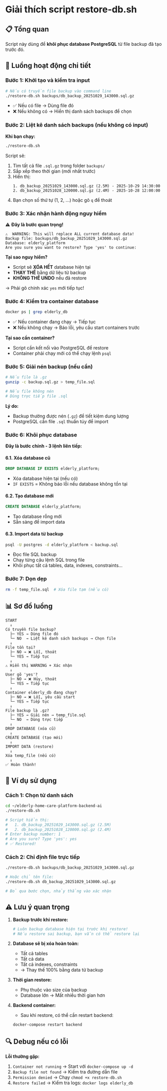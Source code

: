 # Giải thích script restore-db.sh

## 📋 Tổng quan

Script này dùng để **khôi phục database PostgreSQL** từ file backup đã tạo trước đó.

## 🔄 Luồng hoạt động chi tiết

### **Bước 1: Khởi tạo và kiểm tra input**

```bash
# Nếu có truyền file backup vào command line
./restore-db.sh backups/db_backup_20251029_143000.sql.gz
```

- ✅ Nếu có file → Dùng file đó
- ❌ Nếu không có → Hiển thị danh sách backups để chọn

### **Bước 2: Liệt kê danh sách backups (nếu không có input)**

**Khi bạn chạy:**

```bash
./restore-db.sh
```

Script sẽ:

1. Tìm tất cả file `.sql.gz` trong folder `backups/`
2. Sắp xếp theo thời gian (mới nhất trước)
3. Hiển thị:
   ```
   1. db_backup_20251029_143000.sql.gz (2.5M) - 2025-10-29 14:30:00
   2. db_backup_20251028_120000.sql.gz (2.4M) - 2025-10-28 12:00:00
   ```
4. Bạn chọn số thứ tự (1, 2, ...) hoặc gõ `q` để thoát

### **Bước 3: Xác nhận hành động nguy hiểm**

⚠️ **Đây là bước quan trọng!**

```
⚠️  WARNING: This will replace ALL current database data!
Backup file: backups/db_backup_20251029_143000.sql.gz
Database: elderly_platform
Are you sure you want to restore? Type 'yes' to continue:
```

**Tại sao nguy hiểm?**

- Script sẽ **XÓA HẾT** database hiện tại
- **THAY THẾ** bằng dữ liệu từ backup
- **KHÔNG THỂ UNDO** nếu đã restore

→ Phải gõ chính xác `yes` mới tiếp tục!

### **Bước 4: Kiểm tra container database**

```bash
docker ps | grep elderly_db
```

- ✅ Nếu container đang chạy → Tiếp tục
- ❌ Nếu không chạy → Báo lỗi, yêu cầu start containers trước

**Tại sao cần container?**

- Script cần kết nối vào PostgreSQL để restore
- Container phải chạy mới có thể chạy lệnh `psql`

### **Bước 5: Giải nén backup (nếu cần)**

```bash
# Nếu file là .gz
gunzip -c backup.sql.gz > temp_file.sql

# Nếu file không nén
# Dùng trực tiếp file .sql
```

**Lý do:**

- Backup thường được nén (`.gz`) để tiết kiệm dung lượng
- PostgreSQL cần file `.sql` thuần túy để import

### **Bước 6: Khôi phục database**

**Đây là bước chính - 3 lệnh liên tiếp:**

#### 6.1. Xóa database cũ

```sql
DROP DATABASE IF EXISTS elderly_platform;
```

- Xóa database hiện tại (nếu có)
- `IF EXISTS` = Không báo lỗi nếu database không tồn tại

#### 6.2. Tạo database mới

```sql
CREATE DATABASE elderly_platform;
```

- Tạo database rỗng mới
- Sẵn sàng để import data

#### 6.3. Import data từ backup

```bash
psql -U postgres -d elderly_platform < backup.sql
```

- Đọc file SQL backup
- Chạy từng câu lệnh SQL trong file
- Khôi phục tất cả tables, data, indexes, constraints...

### **Bước 7: Dọn dẹp**

```bash
rm -f temp_file.sql  # Xóa file tạm (nếu có)
```

## 📊 Sơ đồ luồng

```
START
  ↓
Có truyền file backup?
  ├─ YES → Dùng file đó
  └─ NO  → Liệt kê danh sách backups → Chọn file
  ↓
File tồn tại?
  ├─ NO → ❌ Lỗi, thoát
  └─ YES → Tiếp tục
  ↓
⚠️ Hiển thị WARNING + Xác nhận
  ↓
User gõ 'yes'?
  ├─ NO → ❌ Hủy, thoát
  └─ YES → Tiếp tục
  ↓
Container elderly_db đang chạy?
  ├─ NO → ❌ Lỗi, yêu cầu start
  └─ YES → Tiếp tục
  ↓
File backup là .gz?
  ├─ YES → Giải nén → temp_file.sql
  └─ NO  → Dùng trực tiếp
  ↓
DROP DATABASE (xóa cũ)
  ↓
CREATE DATABASE (tạo mới)
  ↓
IMPORT DATA (restore)
  ↓
Xóa temp_file (nếu có)
  ↓
✅ Hoàn thành!
```

## 🎯 Ví dụ sử dụng

### **Cách 1: Chọn từ danh sách**

```bash
cd ~/elderly-home-care-platform-backend-ai
./restore-db.sh

# Script hiển thị:
#   1. db_backup_20251029_143000.sql.gz (2.5M)
#   2. db_backup_20251028_120000.sql.gz (2.4M)
# Enter backup number: 1
# Are you sure? Type 'yes': yes
# ✅ Restored!
```

### **Cách 2: Chỉ định file trực tiếp**

```bash
./restore-db.sh backups/db_backup_20251029_143000.sql.gz

# Hoặc chỉ tên file:
./restore-db.sh db_backup_20251029_143000.sql.gz

# Bỏ qua bước chọn, nhảy thẳng vào xác nhận
```

## ⚠️ Lưu ý quan trọng

1. **Backup trước khi restore:**

   ```bash
   # Luôn backup database hiện tại trước khi restore!
   # Nếu restore sai backup, bạn vẫn có thể restore lại
   ```

2. **Database sẽ bị xóa hoàn toàn:**

   - Tất cả tables
   - Tất cả data
   - Tất cả indexes, constraints
   - → Thay thế 100% bằng data từ backup

3. **Thời gian restore:**

   - Phụ thuộc vào size của backup
   - Database lớn → Mất nhiều thời gian hơn

4. **Backend container:**
   - Sau khi restore, có thể cần restart backend:
   ```bash
   docker-compose restart backend
   ```

## 🔍 Debug nếu có lỗi

**Lỗi thường gặp:**

1. `Container not running` → Start với `docker-compose up -d`
2. `Backup file not found` → Kiểm tra đường dẫn file
3. `Permission denied` → Chạy `chmod +x restore-db.sh`
4. `Restore failed` → Kiểm tra logs: `docker logs elderly_db`
